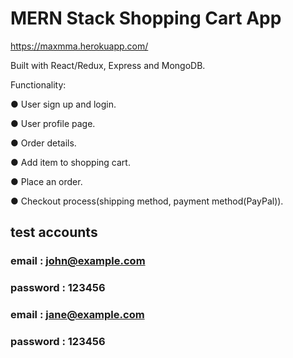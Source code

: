 # MERN Stack Shopping Cart App

https://maxmma.herokuapp.com/

Built with React/Redux, Express and MongoDB.

Functionality:

● User sign up and login.

● User profile page.

● Order details.

● Add item to shopping cart.

● Place an order.

● Checkout process(shipping method, payment method(PayPal)).

## test accounts

### email : john@example.com

### password : 123456

### email : jane@example.com

### password : 123456
